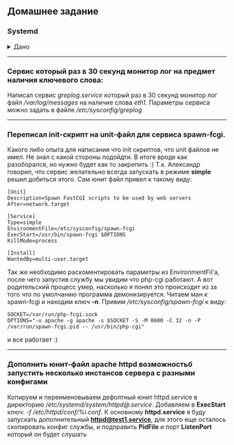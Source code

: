 ## Домашнее задание
### Systemd

<details>
<summary> Дано </summary> 
  

1. Написать сервис, который будет раз в 30 секунд мониторить лог на предмет наличия ключевого слова. Файл и слово должны задаваться в /etc/sysconfig
2. Из epel установить spawn-fcgi и переписать init-скрипт на unit-файл. Имя сервиса должно так же называться.
3. Дополнить юнит-файл apache httpd возможностьб запустить несколько инстансов сервера с разными конфигами
4*. Скачать демо-версию Atlassian Jira и переписать основной скрипт запуска на unit-файл
</details>

______________________________________________________
### Сервис который раз в 30 секунд монитор лог на предмет наличия ключевого слова:

Написал сервис *greplog.service* который раз в 30 секунд монитор лог файл */var/log/messages* на наличие слова *eth1*.
Параметры сервиса можно задать в файле */etc/sysconfig/greplog*
______________________________________________________

### Переписал init-скрипт на unit-файл для сервиса spawn-fcgi.

Какого либо опыта для написания что init скриптов, что unit файлов не имел. Не знал с какой стороны подойдти. 
В итоге вроде как разоборался, но нужно будет как то закрепить :)
Т.к. Александр говорил, что сервис желательно всегда запускать в режиме **simple** решил добиться этого. 
Сам юнит файл привел к такому виду:

`````
[Unit]
Description=Spawn FastCGI scripts to be used by web servers
After=network.target

[Service]
Type=simple
EnvironmentFile=/etc/sysconfig/spawn-fcgi
ExecStart=/usr/bin/spawn-fcgi $OPTIONS
KillMode=process

[Install]
WantedBy=multi-user.target
`````
Так же необходимо раскоментировать параметры из EnvironmentFil'a, после чего запустив службу мы увидим что php-cgi работают. 
А вот родительский процесс умер, насколько я понял это происходит из за того что по умолчанию программа демонизируется.
Читаем ман к spawn-fcgi и находим ключ **-n**.
Привим */etc/sysconfig/spawn-fcgi* к виду: 
`````
SOCKET=/var/run/php-fcgi.sock
OPTIONS="-u apache -g apache -s $SOCKET -S -M 0600 -C 32 -n -P /var/run/spawn-fcgi.pid -- /usr/bin/php-cgi"
`````
и все работает :)
_______________________________________________
### Дополнить юнит-файл apache httpd возможностьб запустить несколько инстансов сервера с разными конфигами

Копируем и переименовываем дефолтный юнит httpd.service в директорию */etc/systemd/system/httpd@.service*.
Добавляем в **ExecStart** ключ: *-f /etc/httpd/conf/%i.conf*. 
К основному **httpd.service** я буду запускать дополнительный **httpd@test1.service**, для этого еще осталось скопировать конфиг службы,
и подправить **PidFile** и порт **ListenPort** который он будет слушать


















